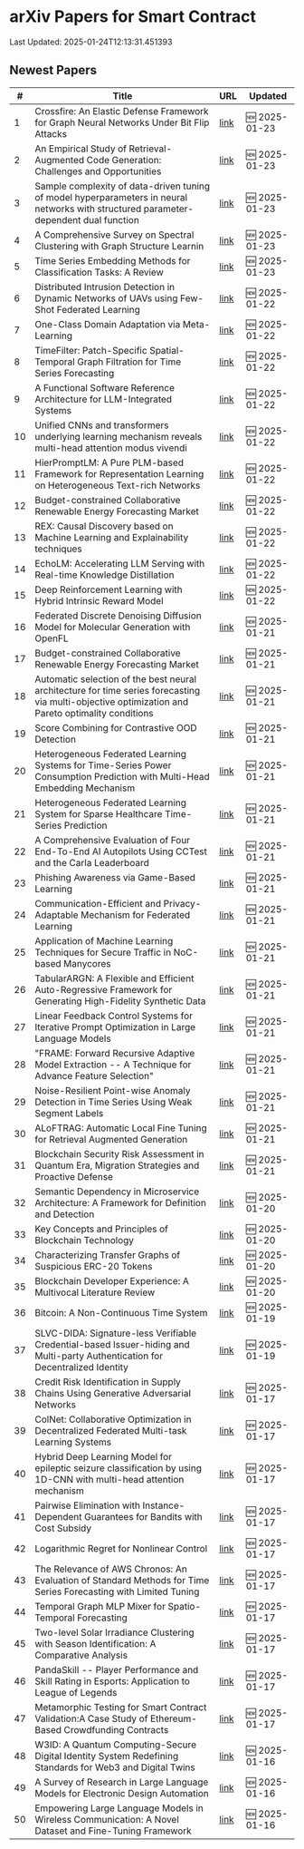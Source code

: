 # arXiv Papers for Smart Contract

Last Updated: 2025-01-24T12:13:31.451393

## Newest Papers

|\#|Title|URL|Updated|
|---|---|---|---|
|1|Crossfire: An Elastic Defense Framework for Graph Neural Networks Under Bit Flip Attacks|[link](http://arxiv.org/abs/2501.13776v1)|🆕 2025-01-23|
|2|An Empirical Study of Retrieval-Augmented Code Generation: Challenges and Opportunities|[link](http://arxiv.org/abs/2501.13742v1)|🆕 2025-01-23|
|3|Sample complexity of data-driven tuning of model hyperparameters in neural networks with structured parameter-dependent dual function|[link](http://arxiv.org/abs/2501.13734v1)|🆕 2025-01-23|
|4|A Comprehensive Survey on Spectral Clustering with Graph Structure Learnin|[link](http://arxiv.org/abs/2501.13597v1)|🆕 2025-01-23|
|5|Time Series Embedding Methods for Classification Tasks: A Review|[link](http://arxiv.org/abs/2501.13392v1)|🆕 2025-01-23|
|6|Distributed Intrusion Detection in Dynamic Networks of UAVs using Few-Shot Federated Learning|[link](http://arxiv.org/abs/2501.13213v1)|🆕 2025-01-22|
|7|One-Class Domain Adaptation via Meta-Learning|[link](http://arxiv.org/abs/2501.13052v1)|🆕 2025-01-22|
|8|TimeFilter: Patch-Specific Spatial-Temporal Graph Filtration for Time Series Forecasting|[link](http://arxiv.org/abs/2501.13041v1)|🆕 2025-01-22|
|9|A Functional Software Reference Architecture for LLM-Integrated Systems|[link](http://arxiv.org/abs/2501.12904v1)|🆕 2025-01-22|
|10|Unified CNNs and transformers underlying learning mechanism reveals multi-head attention modus vivendi|[link](http://arxiv.org/abs/2501.12900v1)|🆕 2025-01-22|
|11|HierPromptLM: A Pure PLM-based Framework for Representation Learning on Heterogeneous Text-rich Networks|[link](http://arxiv.org/abs/2501.12857v1)|🆕 2025-01-22|
|12|Budget-constrained Collaborative Renewable Energy Forecasting Market|[link](http://arxiv.org/abs/2501.12367v2)|🆕 2025-01-22|
|13|REX: Causal Discovery based on Machine Learning and Explainability techniques|[link](http://arxiv.org/abs/2501.12706v1)|🆕 2025-01-22|
|14|EchoLM: Accelerating LLM Serving with Real-time Knowledge Distillation|[link](http://arxiv.org/abs/2501.12689v1)|🆕 2025-01-22|
|15|Deep Reinforcement Learning with Hybrid Intrinsic Reward Model|[link](http://arxiv.org/abs/2501.12627v1)|🆕 2025-01-22|
|16|Federated Discrete Denoising Diffusion Model for Molecular Generation with OpenFL|[link](http://arxiv.org/abs/2501.12523v1)|🆕 2025-01-21|
|17|Budget-constrained Collaborative Renewable Energy Forecasting Market|[link](http://arxiv.org/abs/2501.12367v1)|🆕 2025-01-21|
|18|Automatic selection of the best neural architecture for time series forecasting via multi-objective optimization and Pareto optimality conditions|[link](http://arxiv.org/abs/2501.12215v1)|🆕 2025-01-21|
|19|Score Combining for Contrastive OOD Detection|[link](http://arxiv.org/abs/2501.12204v1)|🆕 2025-01-21|
|20|Heterogeneous Federated Learning Systems for Time-Series Power Consumption Prediction with Multi-Head Embedding Mechanism|[link](http://arxiv.org/abs/2501.12136v1)|🆕 2025-01-21|
|21|Heterogeneous Federated Learning System for Sparse Healthcare Time-Series Prediction|[link](http://arxiv.org/abs/2501.12125v1)|🆕 2025-01-21|
|22|A Comprehensive Evaluation of Four End-To-End AI Autopilots Using CCTest and the Carla Leaderboard|[link](http://arxiv.org/abs/2501.12090v1)|🆕 2025-01-21|
|23|Phishing Awareness via Game-Based Learning|[link](http://arxiv.org/abs/2501.12077v1)|🆕 2025-01-21|
|24|Communication-Efficient and Privacy-Adaptable Mechanism for Federated Learning|[link](http://arxiv.org/abs/2501.12046v1)|🆕 2025-01-21|
|25|Application of Machine Learning Techniques for Secure Traffic in NoC-based Manycores|[link](http://arxiv.org/abs/2501.12034v1)|🆕 2025-01-21|
|26|TabularARGN: A Flexible and Efficient Auto-Regressive Framework for Generating High-Fidelity Synthetic Data|[link](http://arxiv.org/abs/2501.12012v1)|🆕 2025-01-21|
|27|Linear Feedback Control Systems for Iterative Prompt Optimization in Large Language Models|[link](http://arxiv.org/abs/2501.11979v1)|🆕 2025-01-21|
|28|"FRAME: Forward Recursive Adaptive Model Extraction -- A Technique for Advance Feature Selection"|[link](http://arxiv.org/abs/2501.11972v1)|🆕 2025-01-21|
|29|Noise-Resilient Point-wise Anomaly Detection in Time Series Using Weak Segment Labels|[link](http://arxiv.org/abs/2501.11959v1)|🆕 2025-01-21|
|30|ALoFTRAG: Automatic Local Fine Tuning for Retrieval Augmented Generation|[link](http://arxiv.org/abs/2501.11929v1)|🆕 2025-01-21|
|31|Blockchain Security Risk Assessment in Quantum Era, Migration Strategies and Proactive Defense|[link](http://arxiv.org/abs/2501.11798v1)|🆕 2025-01-21|
|32|Semantic Dependency in Microservice Architecture: A Framework for Definition and Detection|[link](http://arxiv.org/abs/2501.11787v1)|🆕 2025-01-20|
|33|Key Concepts and Principles of Blockchain Technology|[link](http://arxiv.org/abs/2501.11707v1)|🆕 2025-01-20|
|34|Characterizing Transfer Graphs of Suspicious ERC-20 Tokens|[link](http://arxiv.org/abs/2501.11668v1)|🆕 2025-01-20|
|35|Blockchain Developer Experience: A Multivocal Literature Review|[link](http://arxiv.org/abs/2501.11431v1)|🆕 2025-01-20|
|36|Bitcoin: A Non-Continuous Time System|[link](http://arxiv.org/abs/2501.11091v1)|🆕 2025-01-19|
|37|SLVC-DIDA: Signature-less Verifiable Credential-based Issuer-hiding and Multi-party Authentication for Decentralized Identity|[link](http://arxiv.org/abs/2501.11052v1)|🆕 2025-01-19|
|38|Credit Risk Identification in Supply Chains Using Generative Adversarial Networks|[link](http://arxiv.org/abs/2501.10348v1)|🆕 2025-01-17|
|39|ColNet: Collaborative Optimization in Decentralized Federated Multi-task Learning Systems|[link](http://arxiv.org/abs/2501.10347v1)|🆕 2025-01-17|
|40|Hybrid Deep Learning Model for epileptic seizure classification by using 1D-CNN with multi-head attention mechanism|[link](http://arxiv.org/abs/2501.10342v1)|🆕 2025-01-17|
|41|Pairwise Elimination with Instance-Dependent Guarantees for Bandits with Cost Subsidy|[link](http://arxiv.org/abs/2501.10290v1)|🆕 2025-01-17|
|42|Logarithmic Regret for Nonlinear Control|[link](http://arxiv.org/abs/2501.10261v1)|🆕 2025-01-17|
|43|The Relevance of AWS Chronos: An Evaluation of Standard Methods for Time Series Forecasting with Limited Tuning|[link](http://arxiv.org/abs/2501.10216v1)|🆕 2025-01-17|
|44|Temporal Graph MLP Mixer for Spatio-Temporal Forecasting|[link](http://arxiv.org/abs/2501.10214v1)|🆕 2025-01-17|
|45|Two-level Solar Irradiance Clustering with Season Identification: A Comparative Analysis|[link](http://arxiv.org/abs/2501.10084v1)|🆕 2025-01-17|
|46|PandaSkill -- Player Performance and Skill Rating in Esports: Application to League of Legends|[link](http://arxiv.org/abs/2501.10049v1)|🆕 2025-01-17|
|47|Metamorphic Testing for Smart Contract Validation:A Case Study of Ethereum-Based Crowdfunding Contracts|[link](http://arxiv.org/abs/2501.09955v1)|🆕 2025-01-17|
|48|W3ID: A Quantum Computing-Secure Digital Identity System Redefining Standards for Web3 and Digital Twins|[link](http://arxiv.org/abs/2501.09802v1)|🆕 2025-01-16|
|49|A Survey of Research in Large Language Models for Electronic Design Automation|[link](http://arxiv.org/abs/2501.09655v1)|🆕 2025-01-16|
|50|Empowering Large Language Models in Wireless Communication: A Novel Dataset and Fine-Tuning Framework|[link](http://arxiv.org/abs/2501.09631v1)|🆕 2025-01-16|
